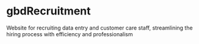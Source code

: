# gbdRecruitment
Website for recruiting data entry and customer care staff, streamlining the hiring process with efficiency and professionalism

